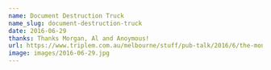 ```yaml
---
name: Document Destruction Truck
name_slug: document-destruction-truck
date: 2016-06-29
thanks: Thanks Morgan, Al and Anoymous!
url: https://www.triplem.com.au/melbourne/stuff/pub-talk/2016/6/the-montague-street-bridge-has-been-hit-again/
image: images/2016-06-29.jpg
---
```

